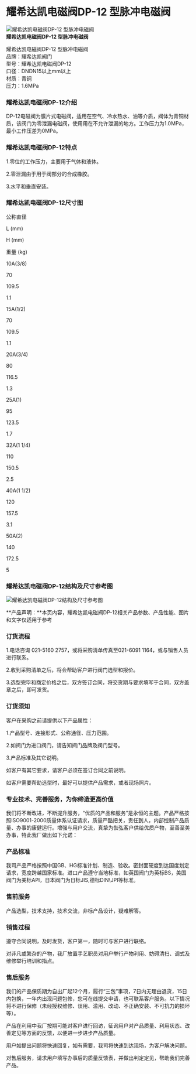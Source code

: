 
# 耀希达凯电磁阀DP-12 型脉冲电磁阀

![耀希达凯电磁阀DP-12 型脉冲电磁阀](/uploads/allimg/140601/1-1406011553570-L.jpg)  
**耀希达凯电磁阀DP-12 型脉冲电磁阀**

耀希达凯电磁阀DP-12 型脉冲电磁阀  
品牌：耀希达凯阀门  
型号：耀希达凯电磁阀DP-12  
口径：DNDN15以上mm以上  
材质：青铜  
压力：1.6MPa

### 耀希达凯电磁阀DP-12介绍

DP-12电磁阀为膜片式电磁阀，适用在空气、冷水热水、油等介质，阀体为青铜材质，该阀门为零泄漏电磁阀，使用用在不允许泄漏的地方。工作压力为1.0MPa，最小工作压差为0MPa。

### 耀希达凯电磁阀DP-12特点

1.零位的工作压力，主要用于气体和液体。

2.零泄漏由于用于阀部分的合成橡胶。

3.水平和垂直安装。

### 耀希达凯电磁阀DP-12尺寸图

公称直径

L (mm)

H (mm)

重量 (kg)

10A(3/8)

70

109.5

1.1

15A(1/2)

70

109.5

1.1

20A(3/4)

80

116.5

1.3

25A(1)

95

123.5

1.7

32A(1 1/4)

110

150.5

2.5

40A(1 1/2)

120

157.5

3.1

50A(2)

140

172.5

5

### 耀希达凯电磁阀DP-12结构及尺寸参考图

![耀希达凯电磁阀DP-12结构及尺寸参考图](/uploads/allimg/140601/1-140601155223207.gif)

**产品声明：**本页内容，耀希达凯电磁阀DP-12相关产品参数、产品性能、图片和文字仅适用于参考

### 订货流程

1.电话咨询 021-5160 2757，或将采购清单传真至021-6091 1164，或与销售人员进行联系。

2.收到采购清单之后，将会帮助客户进行阀门选型和报价。

3.选型完毕和商定价格之后，双方签订合同，将交货期与要求填写于合同，双方盖章之后，即可发货。

### 订货须知

客户在采购之前请提供以下产品属性：

1.产品型号、连接形式、公称通径、压力范围。

2.如阀门为进口阀门，请告知阀门品牌及阀门型号。

3.产品标准及其它说明。

如客户有其它要求，请客户必须在签订合同之前说明。

如客户需要帮助选型时，最好可以提供产品需求，或者现场照片。

### 专业技术、完善服务，为你缔造更高价值

我们将不断改进，不断提升服务，“优质的产品和服务”是永恒的主题。产品严格按照ISO9001-2000质量体系认证请求，质量严酷把关，责任到人，内部控制产品质量、办事的康健运行。增强与用户交流，真挚为恢弘客户供给优质产物，至善至美办事，特此我厂做出如下允诺：

### 产品标准

我司产品严格按照中国GB、HG标准计划、制造、验收。密封面硬度到达国度划定请求，宽度跨越国家标准。进口产品遵守当地标准，如英国阀门为英标BS，美国阀门为美标API，日本阀门为日标JIS,德标DIN\\JPI等标准。

### 售前服务

产品选型，技术支持，技术交流，非标产品设计，疑难解答。

### 销售过程

遵守合同说明，及时发货，客户第一，随时可与客户进行联络。

对非凡或繁杂的产物，我厂放置手艺职员对用户举行产物利用、妨碍清扫、调式及维修举行培训和指点。

### 售后服务

我们的产品保质期为自出厂起12个月，履行“三包”事项，7日内无理由退货，15日内包换，一年内出现问题包修，您可在线提交申请，也可联系客户服务。以下情况将不进行保修（未经授权维修、误用、滥用、改动、不正确安装、不可抗力的损坏等）。

产品在利用中我厂按期可能对客户进行回访，征询用户对产品质量、利用状态、改善定见等方面的反馈，以便进一步进步产品质量。

用户如提出问题将快速回复，如有需要，我司将快速到达现场，为客户解决问题。

对售后服务，请求用户填写办事后的质量反馈表，并做出判定定见，帮助我们完善产品。

